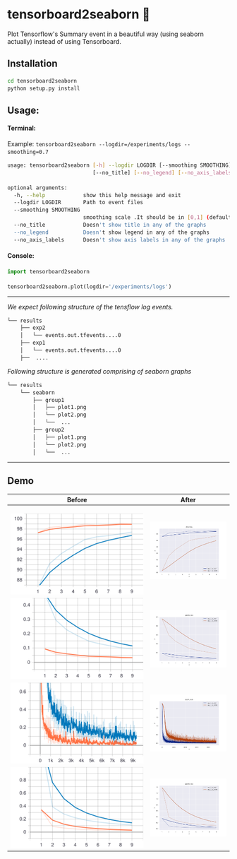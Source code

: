 # tensorboard2seaborn 🌈
Plot Tensorflow's Summary event in a beautiful way (using seaborn actually) instead of using Tensorboard.

## Installation
```bash
cd tensorboard2seaborn
python setup.py install
```

## Usage:

#### Terminal:
Example: ```tensorboard2seaborn --logdir=/experiments/logs --smoothing=0.7```

```bash
usage: tensorboard2seaborn [-h] --logdir LOGDIR [--smoothing SMOOTHING]
                           [--no_title] [--no_legend] [--no_axis_labels]

optional arguments:
  -h, --help            show this help message and exit
  --logdir LOGDIR       Path to event files
  --smoothing SMOOTHING
                        smoothing scale .It should be in [0,1] (default: 0.6)
  --no_title            Doesn't show title in any of the graphs
  --no_legend           Doesn't show legend in any of the graphs
  --no_axis_labels      Doesn't show axis labels in any of the graphs
```

#### Console: 
```python
import tensorboard2seaborn

tensorboard2seaborn.plot(logdir='/experiments/logs')
```

***

_We expect following structure of the tensflow log events._
```bash
└── results
    ├── exp2
    │   └── events.out.tfevents....0
    ├── exp1
    │   └── events.out.tfevents....0
    ├──  ....
```

_Following structure is generated comprising of seaborn graphs_

```bash
└── results
    └── seaborn
        ├── group1
        │   ├── plot1.png
        │   └── plot2.png
        │   └──  ...
        ├── group2
        │   ├── plot1.png
        │   └── plot2.png
        │   └──  ...
```

***

## Demo

| Before | After |
|:---:|:---:|
|<img width=500/>![test_accuracy](static/original/test/accuracy.svg)|![test_accuracy](static/seaborn/test/accuracy.png)|
|![epoch_loss](static/original/test/epoch_loss.svg)|![epoch_loss](static/seaborn/test/epoch_loss.png)|
|![batch_loss](static/original/train/batch_loss.svg)|![batch_loss](static/seaborn/train/batch_loss.png)|
|![train_epoch_loss](static/original/train/epoch_loss.svg)|![train_epoch_loss](static/seaborn/train/epoch_loss.png)|

